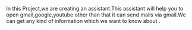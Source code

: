 In this Project,we are creating an assistant.This assistant will help you to  open gmail,google,youtube other than that it can send mails via gmail.We can get any kind of information which we want to know about .
